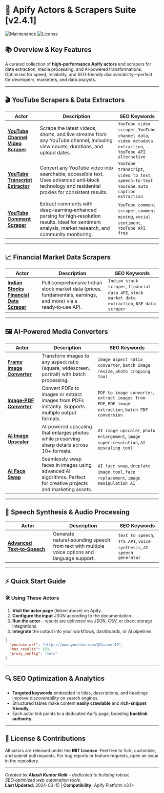<!-- SEO Meta -->
<meta name="description" content="Production-ready Apify actors for YouTube scraping, financial data extraction, and AI media processing. Trusted web automation tools with SEO-optimized JSON/CSV outputs.">
<script type="application/ld+json">
{
  "@context": "https://schema.org",
  "@type": "SoftwareApplication",
  "name": "Akash's Apify Actors",
  "applicationCategory": "DeveloperTools",
  "operatingSystem": "Cloud",
  "offers": {
    "@type": "Offer",
    "price": "0.00",
    "priceCurrency": "USD"
  }
}
</script>

# 🚀 Apify Actors & Scrapers Suite [v2.4.1]
![Maintenance](https://img.shields.io/badge/Maintained%3F-Yes-brightgreen)
![License](https://img.shields.io/badge/License-MIT-blue)

## 📚 Overview & Key Features

A curated collection of **high‑performance Apify actors** and scrapers for data extraction, media processing, and AI‑powered transformations. Optimized for speed, reliability, and SEO‑friendly discoverability—perfect for developers, marketers, and data analysts.

---

## 🎬 <a name="youtube-scrapers"></a>YouTube Scrapers & Data Extractors

| Actor | Description | SEO Keywords |
|-------|-------------|--------------|
| **[YouTube Channel Video Scraper](https://apify.com/akash9078/youtube-channel-video-scraper)** | Scrape the latest videos, shorts, and live streams from any YouTube channel, including view counts, durations, and upload dates. | `YouTube video scraper`, `YouTube channel data`, `video metadata extraction`, `YouTube API alternative` |
| **[YouTube Transcript Extractor](https://apify.com/akash9078/youtube-transcript-extractor)** | Convert any YouTube video into searchable, accessible text. Uses advanced anti‑block technology and residential proxies for consistent results. | `YouTube transcript`, `video to text`, `speech-to-text YouTube`, `auto caption extraction` |
| **[YouTube Comment Scraper](https://apify.com/akash9078/youtube-comment-scraper)** | Extract comments with deep‑learning‑enhanced parsing for high‑resolution results. Ideal for sentiment analysis, market research, and community monitoring. | `YouTube comment scraper`, `comment mining`, `social sentiment`, `YouTube API free` |

---

## 📈 <a name="financial-scrapers"></a>Financial Market Data Scrapers

| Actor | Description | SEO Keywords |
|-------|-------------|--------------|
| **[Indian Stocks Financial Data Scraper](https://apify.com/akash9078/indian-stocks-financial-data-scraper)** | Pull comprehensive Indian stock market data (prices, fundamentals, earnings, and more) via a ready‑to‑use API. | `Indian stock scraper`, `financial data API`, `stock market data extraction`, `NSE data scraper` |

---

## 🖼️ <a name="media-tools"></a>AI-Powered Media Converters

| Actor | Description | SEO Keywords |
|-------|-------------|--------------|
| **[Frame Image Converter](https://apify.com/akash9078/frame-image-converter)** | Transform images to any aspect ratio (square, widescreen, portrait) with batch processing. | `image aspect ratio converter`, `batch image resize`, `photo cropping tool` |
| **[Image‑PDF Converter](https://apify.com/akash9078/image-pdf-converter)** | Convert PDFs to images or extract images from PDFs instantly. Supports multiple output formats. | `PDF to image converter`, `extract images from PDF`, `PDF image extraction`, `batch PDF conversion` |
| **[AI Image Upscaler](https://apify.com/akash9078/ai-image-upscaler)** | AI‑powered upscaling that enlarges photos while preserving sharp details across 10+ formats. | `AI image upscaler`, `photo enlargement`, `image super‑resolution`, `AI upscaling tool` |
| **[AI Face Swap](https://apify.com/akash9078/ai-face-swap)** | Seamlessly swap faces in images using advanced AI algorithms. Perfect for creative projects and marketing assets. | `AI face swap`, `deepfake image tool`, `face replacement`, `image manipulation AI` |

---

## 🎤 <a name="audio-tools"></a>Speech Synthesis & Audio Processing

| Actor | Description | SEO Keywords |
|-------|-------------|--------------|
| **[Advanced Text‑to‑Speech](https://apify.com/akash9078/advanced-text-to-speech)** | Generate natural‑sounding speech from text with multiple voice options and language support. | `text to speech`, `TTS API`, `voice synthesis`, `AI speech generator` |

---

## ⚡ Quick Start Guide
### 🛠️ Using These Actors

1. **Visit the actor page** (linked above) on Apify.
2. **Configure the input** JSON according to the documentation.
3. **Run the actor** – results are delivered via JSON, CSV, or direct storage integrations.
4. **Integrate** the output into your workflows, dashboards, or AI pipelines.

```json
{
  "youtube_url": "https://www.youtube.com/@ChannelID",
  "max_results": 100,
  "proxy_config": "auto"
}
```

---

## 🔍 SEO Optimization & Analytics

- **Targeted keywords** embedded in titles, descriptions, and headings improve discoverability on search engines.
- Structured tables make content **easily crawlable** and **rich‑snippet friendly**.
- Each actor link points to a dedicated Apify page, boosting **backlink authority**.

---

## 📄 License & Contributions

All actors are released under the **MIT License**. Feel free to fork, customize, and submit pull requests. For bug reports or feature requests, open an issue in the repository.

---

*Created by **Akash Kumar Naik** – dedicated to building robust, SEO‑optimized web automation tools.*  
**Last Updated:** 2024-03-15 | **Compatibility:** Apify Platform v3.1+

